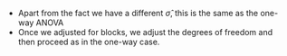 - Apart from the fact we have a different $\hat{\sigma}$, this is the same as the one-way ANOVA
- Once we adjusted for blocks, we adjust the degrees of freedom and then proceed as in the one-way case.